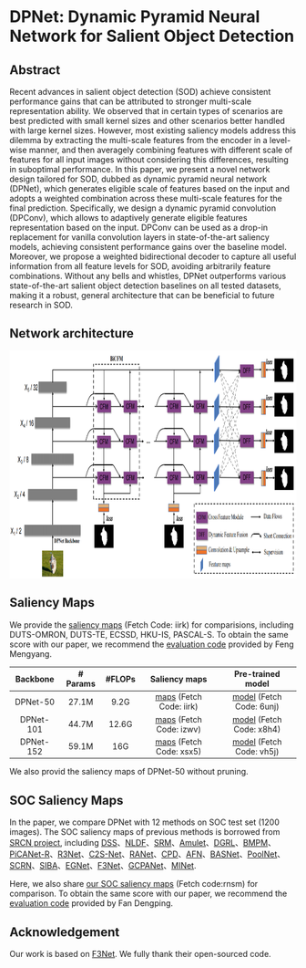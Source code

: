 # DPNet: Dynamic Pyramid Neural Network for Salient Object Detection


## Abstract
Recent advances in salient object detection (SOD) achieve consistent performance gains that can be attributed to stronger multi-scale representation ability. We observed that in certain types of scenarios are best predicted with small kernel sizes and other scenarios better handled with large kernel sizes.
However, most existing saliency models address this dilemma by extracting the multi-scale features from the encoder in a level-wise manner, and then averagely combining features with different scale of features for all input images without considering this differences, resulting in suboptimal performance. 
In this paper, we present a novel network design tailored for SOD, dubbed as dynamic pyramid neural network (DPNet), which generates eligible scale of features based on the input and adopts a weighted combination across these multi-scale features for the final prediction. Specifically, we design a dynamic pyramid convolution (DPConv), which allows to adaptively generate eligible features representation based on the input. DPConv can be used as a drop-in replacement for vanilla convolution layers in state-of-the-art saliency models, achieving consistent performance gains over the baseline model. 
Moreover, we propose a weighted bidirectional decoder to capture all useful information from all feature levels for SOD, avoiding arbitrarily feature combinations. Without any bells and whistles, DPNet outperforms various state-of-the-art salient object detection baselines on all tested datasets, making it a robust, general architecture that can be beneficial to future research in SOD.

## Network architecture



 <img src="./img/pipeline.jpg" width = "800" height = "400" alt="Framework" align=center />


	


## Saliency Maps

We provide the [saliency maps](https://pan.baidu.com/s/1M73-wrHnoFOaLhADjDjs4A) (Fetch Code: iirk) for comparisions,  including DUTS-OMRON, DUTS-TE, ECSSD, HKU-IS, PASCAL-S. 
To obtain the same score with our paper, we recommend the [evaluation code](https://github.com/ArcherFMY/sal_eval_toolbox) provided by Feng Mengyang.


| Backbone | # Params | #FLOPs | Saliency maps | Pre-trained model|
| :---: | :---: |  :---: |  :---: |  :---: |
| DPNet-50| 27.1M | 9.2G | [maps](https://pan.baidu.com/s/1M73-wrHnoFOaLhADjDjs4A) (Fetch Code: iirk) | [model](https://pan.baidu.com/s/1XUjvDCj-G6akY_rmbCOqfg) (Fetch Code: 6unj)| 
| DPNet-101| 44.7M | 12.6G |[maps](https://pan.baidu.com/s/1FzdrxWG9hE0svuVJabgH1g) (Fetch Code: izwv) |[model](https://pan.baidu.com/s/1yghNd3kyY-Fu6Ic80p5GIg) (Fetch Code: x8h4)| 
| DPNet-152| 59.1M | 16G | [maps](https://pan.baidu.com/s/17QJTNN53-xaxfI6ldZZFHA) (Fetch Code: xsx5)  | [model](https://pan.baidu.com/s/12cB6dVrneBifzxOdYYjaqA) (Fetch Code: vh5j)|


We also provid the saliency maps of DPNet-50 without pruning.

## SOC Saliency Maps
In the paper, we compare DPNet with 12 methods on SOC test set (1200 images). The SOC saliency maps of previous methods is borrowed from [SRCN project](https://github.com/wuzhe71/SCRN), including [DSS](https://openaccess.thecvf.com/content_cvpr_2017/papers/Hou_Deeply_Supervised_Salient_CVPR_2017_paper.pdf)、[NLDF](https://openaccess.thecvf.com/content_cvpr_2017/papers/Luo_Non-Local_Deep_Features_CVPR_2017_paper.pdf)、[SRM](https://openaccess.thecvf.com/content_ICCV_2017/papers/Wang_A_Stagewise_Refinement_ICCV_2017_paper.pdf)、[Amulet](https://openaccess.thecvf.com/content_ICCV_2017/papers/Zhang_Amulet_Aggregating_Multi-Level_ICCV_2017_paper.pdf)、[DGRL](https://openaccess.thecvf.com/content_cvpr_2018/papers/Wang_Detect_Globally_Refine_CVPR_2018_paper.pdf)、[BMPM](https://openaccess.thecvf.com/content_cvpr_2018/papers_backup/Zhang_A_Bi-Directional_Message_CVPR_2018_paper.pdf)、[PiCANet-R](https://openaccess.thecvf.com/content_cvpr_2018/papers/Liu_PiCANet_Learning_Pixel-Wise_CVPR_2018_paper.pdf)、[R3Net](https://www.ijcai.org/Proceedings/2018/0095.pdf)、[C2S-Net](https://openaccess.thecvf.com/content_ECCV_2018/papers/Xin_Li_Contour_Knowledge_Transfer_ECCV_2018_paper.pdf)、[RANet](https://openaccess.thecvf.com/content_ECCV_2018/papers/Shuhan_Chen_Reverse_Attention_for_ECCV_2018_paper.pdf)、[CPD](https://openaccess.thecvf.com/content_CVPR_2019/papers/Wu_Cascaded_Partial_Decoder_for_Fast_and_Accurate_Salient_Object_Detection_CVPR_2019_paper.pdf)、[AFN](https://openaccess.thecvf.com/content_CVPR_2019/papers/Feng_Attentive_Feedback_Network_for_Boundary-Aware_Salient_Object_Detection_CVPR_2019_paper.pdf)、[BASNet](https://openaccess.thecvf.com/content_CVPR_2019/papers/Qin_BASNet_Boundary-Aware_Salient_Object_Detection_CVPR_2019_paper.pdf)、[PoolNet](https://openaccess.thecvf.com/content_CVPR_2019/papers/Liu_A_Simple_Pooling-Based_Design_for_Real-Time_Salient_Object_Detection_CVPR_2019_paper.pdf)、[SCRN](https://openaccess.thecvf.com/content_ICCV_2019/papers/Wu_Stacked_Cross_Refinement_Network_for_Edge-Aware_Salient_Object_Detection_ICCV_2019_paper.pdf)、[SIBA](https://openaccess.thecvf.com/content_ICCV_2019/papers/Su_Selectivity_or_Invariance_Boundary-Aware_Salient_Object_Detection_ICCV_2019_paper.pdf)、[EGNet](https://openaccess.thecvf.com/content_ICCV_2019/papers/Zhao_EGNet_Edge_Guidance_Network_for_Salient_Object_Detection_ICCV_2019_paper.pdf)、[F3Net](https://aaai.org/ojs/index.php/AAAI/article/view/6916)、[GCPANet](https://aaai.org/ojs/index.php/AAAI/article/view/6633)、[MINet](https://openaccess.thecvf.com/content_CVPR_2020/papers/Pang_Multi-Scale_Interactive_Network_for_Salient_Object_Detection_CVPR_2020_paper.pdf).

Here, we also share [our SOC saliency maps](https://pan.baidu.com/s/1ogydA8WRLIIDlem_irNeDQ) (Fetch code:rnsm) for comparison. To obtain the same score with our paper, we recommend the [evaluation code](https://github.com/mczhuge/SOCToolbox) provided by Fan Dengping.

## Acknowledgement

Our work is based on [F3Net](https://github.com/weijun88/F3Net). We fully thank their open-sourced code.


